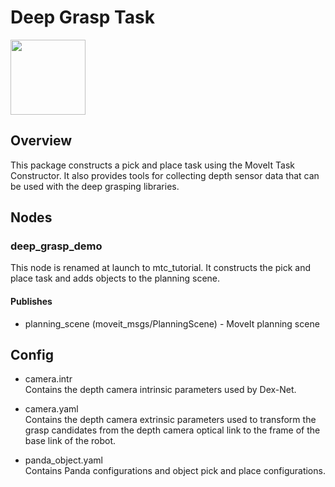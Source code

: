 # Deep Grasp Task
<img src="https://picknik.ai/assets/images/logo.jpg" width="120">

## Overview
This package constructs a pick and place task using the MoveIt Task Constructor. It also provides tools for collecting depth sensor data that can be used with the deep grasping libraries.

## Nodes
### deep_grasp_demo
This node is renamed at launch to mtc_tutorial. It constructs the pick and place task and adds objects to the planning scene.
#### Publishes
* planning_scene (moveit_msgs/PlanningScene) - MoveIt planning scene

## Config
* camera.intr </br>
Contains the depth camera intrinsic parameters used by Dex-Net.

* camera.yaml </br>
Contains the depth camera extrinsic parameters used to transform the grasp candidates from the depth camera optical link to the frame of the base link of the robot.  

* panda_object.yaml </br>
Contains Panda configurations and object pick and place configurations.
